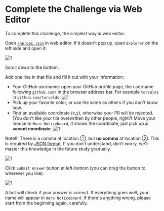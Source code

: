 # Complete the Challenge via Web Editor

To complete this challenge, the simplest way is web editor.

Open [`/heroes.json`](https://github.com/ByteLegendQuest/remember-brave-people/blob/main/heroes.json) in web editor.
If it doesn't pop up, open `Explorer` on the left side and open it:

![1](https://raw.githubusercontent.com/ByteLegendQuest/remember-brave-people/main/docs/open-in-explorer.png)

Scroll down to the bottom.

Add one line in that file and fill it out with your information:

- Your GitHub username: open your GitHub profile page, the username following `github.com/` in the browser address bar.
  For example `torvalds` in `github.com/torvalds`.
![1](https://raw.githubusercontent.com/ByteLegendQuest/remember-brave-people/main/docs/github-username.png)
- Pick up your favorite color, or use the same as others if you don't know how.
- Find an available coordinate (x,y), otherwise your PR will be rejected. (You don't like your tile overwritten by other people, right?)
  Move your mouse to `Hero Noticeboard`, it shows the coordinate, just pick up **a vacant coordinate**.
![1](https://raw.githubusercontent.com/ByteLegendQuest/remember-brave-people/main/docs/find-vacant-coordinate.png)

Note!!! There is a comma at location ①, but **no comma** at location ②. This is required by [JSON format](https://www.json.org/json-en.html).
If you don't understand, don't worry, we'll master this knowledge in the future study gradually.

![1](https://raw.githubusercontent.com/ByteLegendQuest/remember-brave-people/main/docs/add-line-to-json.png)

Click `Submit Answer` button at left-bottom (you can drag the button to wherever you like):

![1](https://raw.githubusercontent.com/ByteLegendQuest/remember-brave-people/main/docs/en/submit-answer-button.png)

A bot will check if your answer is correct. If everything goes well, your name will appear in `Hero Noticeboard`.
If there's anything wrong, please start from the beginning again, carefully.
